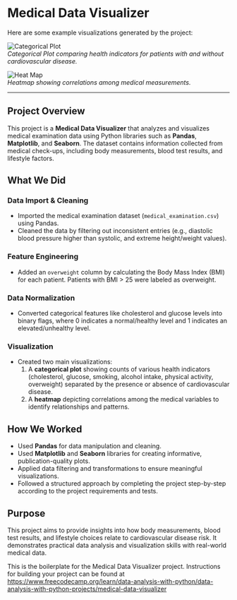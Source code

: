 # Medical Data Visualizer

Here are some example visualizations generated by the project:

![Categorical Plot](examples/Figure_1.png)  
*Categorical Plot comparing health indicators for patients with and without cardiovascular disease.*

![Heat Map](examples/Figure_2.png)  
*Heatmap showing correlations among medical measurements.*

---

## Project Overview

This project is a **Medical Data Visualizer** that analyzes and visualizes medical examination data using Python libraries such as **Pandas**, **Matplotlib**, and **Seaborn**. The dataset contains information collected from medical check-ups, including body measurements, blood test results, and lifestyle factors.

## What We Did

### Data Import & Cleaning  
- Imported the medical examination dataset (`medical_examination.csv`) using Pandas.  
- Cleaned the data by filtering out inconsistent entries (e.g., diastolic blood pressure higher than systolic, and extreme height/weight values).

### Feature Engineering  
- Added an `overweight` column by calculating the Body Mass Index (BMI) for each patient. Patients with BMI > 25 were labeled as overweight.

### Data Normalization  
- Converted categorical features like cholesterol and glucose levels into binary flags, where 0 indicates a normal/healthy level and 1 indicates an elevated/unhealthy level.

### Visualization  
- Created two main visualizations:  
  1. A **categorical plot** showing counts of various health indicators (cholesterol, glucose, smoking, alcohol intake, physical activity, overweight) separated by the presence or absence of cardiovascular disease.  
  2. A **heatmap** depicting correlations among the medical variables to identify relationships and patterns.

## How We Worked

- Used **Pandas** for data manipulation and cleaning.  
- Used **Matplotlib** and **Seaborn** libraries for creating informative, publication-quality plots.  
- Applied data filtering and transformations to ensure meaningful visualizations.  
- Followed a structured approach by completing the project step-by-step according to the project requirements and tests.

## Purpose

This project aims to provide insights into how body measurements, blood test results, and lifestyle choices relate to cardiovascular disease risk. It demonstrates practical data analysis and visualization skills with real-world medical data.

This is the boilerplate for the Medical Data Visualizer project. Instructions for building your project can be found at https://www.freecodecamp.org/learn/data-analysis-with-python/data-analysis-with-python-projects/medical-data-visualizer
